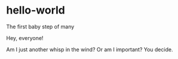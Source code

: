 # hello-world
The first baby step of many



Hey, everyone! 

Am I just another whisp in the wind? Or am I important? You decide.
